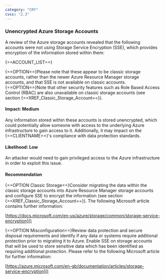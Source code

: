 ```yaml
---
category: "CRY"
cvss: "2.3"
---
```

### Unencrypted Azure Storage Accounts
A review of the Azure storage accounts revealed that the following accounts were not using Storage Service Encryption (SSE), which provides encryption of the information stored within them:

{==ACCOUNT_LIST==}

{==OPTION==}Please note that these appear to be classic storage accounts, rather than the newer Azure Resource Manager storage accounts, and that SSE is not available on classic accounts. {==OPTION==}Note that other security features such as Role Based Access Control (RBAC) are also unavailable on classic storage accounts (see section {==XREF_Classic_Storage_Account==}).
#### Impact: Medium
Any information stored within these accounts is stored unencrypted, which could potentially allow someone with access to the underlying Azure infrastructure to gain access to it. Additionally, it may impact on the {==CLIENTNAME==}'s compliance with data protection standards.
#### Likelihood: Low
An attacker would need to gain privileged access to the Azure infrastructure in order to exploit this issue.
#### Recommendation
{==OPTION Classic Storage==}Consider migrating the data within the classic storage accounts into Azure Resource Manager storage accounts and configure SSE to encrypt the information (see section {==XREF_Classic_Storage_Account==}). The following Microsoft article contains further information:

[https://docs.microsoft.com/en-us/azure/storage/common/storage-service-encryption]()

{==OPTION Misconfiguration==}Review data protection and secure disposal requirements and identify if any data or systems require additional protection prior to migrating it to Azure. Enable SSE on storage accounts that will be used to store sensitive data which has been identified as requiring additional protection. Please refer to the following Microsoft article for further information:

[https://azure.microsoft.com/en-gb/documentation/articles/storage-service-encryption]()